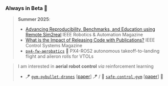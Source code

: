 ### Always in Beta 🧪

> **Summer 2025**:
> - [Advancing Reproducibility, Benchmarks, and Education using Remote Sim2real](https://arxiv.org/abs/tba) IEEE Robotics & Automation Magazine
> - [What is the Impact of Releasing Code with Publications?](https://arxiv.org/abs/2308.10008v1) IEEE Control Systems Magazine
> - [`px4-fw-aerobatics`](https://github.com/JacopoPan/px4-fw-aerobatics) 🤹 PX4-ROS2 autonomous takeoff-to-landing flight and aileron rolls for VTOLs

> I am interested in __aerial robot control__ _via_ reinforcement learning
> - 🪁 [`gym-pybullet-drones`](https://github.com/utiasDSL/gym-pybullet-drones) [[paper](https://arxiv.org/abs/2103.02142)] 🪁 / 🦺 [`safe-control-gym`](https://github.com/utiasDSL/safe-control-gym) [[paper](https://arxiv.org/abs/2109.06325)] 🦺

<!--

> I occasionally write simple/demystifying __tutorials__ about robotics and computer science
> - 🧑‍💻 [`leetcode-top100-liked-questions`](https://github.com/JacopoPan/leetcode-top100-liked-questions) 🧑‍💻 / 📚 [`a-minimalist-guide`](https://github.com/JacopoPan/a-minimalist-guide) 📚

**JacopoPan/JacopoPan** is a ✨ _special_ ✨ repository because its `README.md` (this file) appears on your GitHub profile.
> **Spring 2023**: read our ["Safe Learning in Robotics" review](https://arxiv.org/abs/2108.06266) and/or re-watch our [IROS 2022 sim2real competition](https://www.youtube.com/watch?v=-il6B1XeJkI)
> - (software) support for [SB3 2.0](https://github.com/utiasDSL/gym-pybullet-drones/blob/main/gym_pybullet_drones/examples/learn.py), [Betaflight SITL](https://github.com/utiasDSL/gym-pybullet-drones/blob/main/gym_pybullet_drones/examples/beta.py), [`pycffirmware`](https://github.com/utiasDSL/gym-pybullet-drones/blob/main/gym_pybullet_drones/examples/cf.py) in [`utiasDSL/gym-pybullet-drones`](https://github.com/utiasDSL/gym-pybullet-drones)
-->
